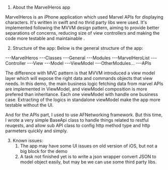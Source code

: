     
1. About the MarvelHeros app

MarvelHeros is an iPhone application which used Marvel APIs for displaying characters. It's written in swift and no thrid party libs were used. It's implemented following the MVVM design pattern, aiming to provide better separations of concerns, reducing size of view controllers and making the code more testable and maintainable .

2. Structure of the app:
Below is the general structure of the app:

---MarvelHeros
    ---Classes
         ---General
         ---Modules
             ---MarvelHeroList
                 ---Controller
                 ---View
                 ---Model
                 ---ViewModel
            ---OtherModules...
       ---APIs

The difference with MVC pattern is that MVVM introduced a view model layer which will expose the right data and commands objects that view needs. In this demo, the main business logic fetching data from marvel APIs are implemented in ViewModel, and viewModel composition is more prefered than inheritance. Each one viewModel with handle one business case. Extracting of the logics in standalone viewModel make the app more testable without the UI.

And for the APIs part, I used to use AFNetworking framework. But this time, I wrote a very simple BaseApi class to handle things related to restful reuqests, and allow sub API class to config http method type and http parmeters quickly and simply.



3. Known issues:
    1) The app may have some UI issues on old version of iOS, but not a big block for the demo
    2) A task not finished yet is to write a json wrapper convert JSON to model object easily, but may be we can use some third party libs.

